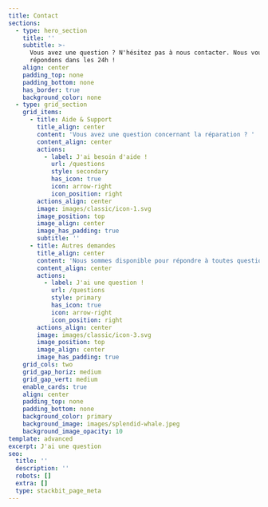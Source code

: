 ```yaml
---
title: Contact
sections:
  - type: hero_section
    title: ''
    subtitle: >-
      Vous avez une question ? N'hésitez pas à nous contacter. Nous vous
      répondons dans les 24h !
    align: center
    padding_top: none
    padding_bottom: none
    has_border: true
    background_color: none
  - type: grid_section
    grid_items:
      - title: Aide & Support
        title_align: center
        content: 'Vous avez une question concernant la réparation ? '
        content_align: center
        actions:
          - label: J'ai besoin d'aide !
            url: /questions
            style: secondary
            has_icon: true
            icon: arrow-right
            icon_position: right
        actions_align: center
        image: images/classic/icon-1.svg
        image_position: top
        image_align: center
        image_has_padding: true
        subtitle: ''
      - title: Autres demandes
        title_align: center
        content: 'Nous sommes disponible pour répondre à toutes questions ! '
        content_align: center
        actions:
          - label: J'ai une question !
            url: /questions
            style: primary
            has_icon: true
            icon: arrow-right
            icon_position: right
        actions_align: center
        image: images/classic/icon-3.svg
        image_position: top
        image_align: center
        image_has_padding: true
    grid_cols: two
    grid_gap_horiz: medium
    grid_gap_vert: medium
    enable_cards: true
    align: center
    padding_top: none
    padding_bottom: none
    background_color: primary
    background_image: images/splendid-whale.jpeg
    background_image_opacity: 10
template: advanced
excerpt: J'ai une question
seo:
  title: ''
  description: ''
  robots: []
  extra: []
  type: stackbit_page_meta
---
```

